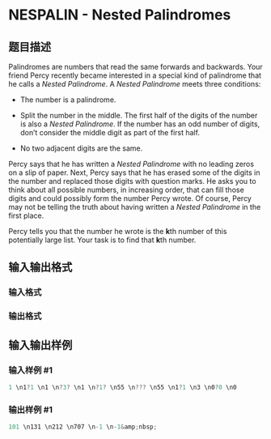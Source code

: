# NESPALIN - Nested Palindromes

## 题目描述

Palindromes are numbers that read the same forwards and backwards. Your friend Percy recently became interested in a special kind of palindrome that he calls a _Nested Palindrome_. A _Nested Palindrome_ meets three conditions:

- The number is a palindrome.

- Split the number in the middle. The first half of the digits of the number is also a _Nested Palindrome_. If the number has an odd number of digits, don’t consider the middle digit as part of the first half.

- No two adjacent digits are the same.

Percy says that he has written a _Nested Palindrome_ with no leading zeros on a slip of paper. Next, Percy says that he has erased some of the digits in the number and replaced those digits with question marks. He asks you to think about all possible numbers, in increasing order, that can fill those digits and could possibly form the number Percy wrote. Of course, Percy may not be telling the truth about having written a _Nested Palindrome_ in the first place.

Percy tells you that the number he wrote is the **k**th number of this potentially large list. Your task is to find that **k**th number.

## 输入输出格式

### 输入格式

### 输出格式

## 输入输出样例

### 输入样例 #1

```cpp
1 \n1?1 \n1 \n?3? \n1 \n?1? \n55 \n??? \n55 \n1?1 \n3 \n0?0 \n0
```


### 输出样例 #1

```cpp
101 \n131 \n212 \n707 \n-1 \n-1&amp;nbsp;
```


